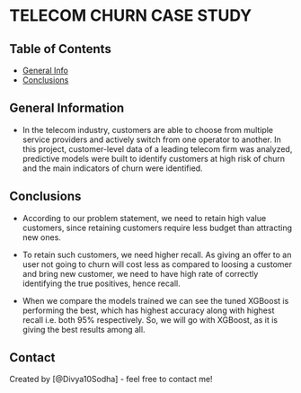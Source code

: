 # TELECOM CHURN CASE STUDY


## Table of Contents
* [General Info](#general-information)
* [Conclusions](#conclusions)


## General Information
- In the telecom industry, customers are able to choose from multiple service providers and actively switch from one operator to another. In this project, customer-level data of a leading telecom firm was analyzed, predictive models were built to identify customers at high risk of churn and the main indicators of churn were identified.


## Conclusions
- According to our problem statement, we need to retain high value customers, since retaining customers require less budget than attracting new ones.

- To retain such customers, we need higher recall. As giving an offer to an user not going to churn will cost less as compared to loosing a customer and bring new customer, we need to have high rate of correctly identifying the true positives, hence recall.

- When we compare the models trained we can see the tuned XGBoost is performing the best, which has highest accuracy along with highest recall i.e. both 95% respectively. So, we will go with XGBoost, as it is giving the best results among all.


## Contact
Created by [@Divya10Sodha] - feel free to contact me!
